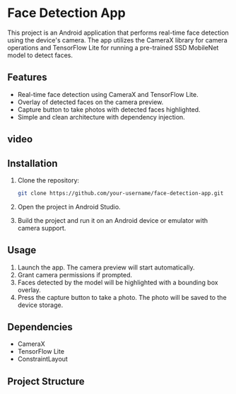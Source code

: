 # Face Detection App

This project is an Android application that performs real-time face detection using the device's camera. The app utilizes the CameraX library for camera operations and TensorFlow Lite for running a pre-trained SSD MobileNet model to detect faces.

## Features

- Real-time face detection using CameraX and TensorFlow Lite.
- Overlay of detected faces on the camera preview.
- Capture button to take photos with detected faces highlighted.
- Simple and clean architecture with dependency injection.

## video



## Installation

1. Clone the repository:
    ```bash
    git clone https://github.com/your-username/face-detection-app.git
    ```

2. Open the project in Android Studio.

3. Build the project and run it on an Android device or emulator with camera support.

## Usage

1. Launch the app. The camera preview will start automatically.
2. Grant camera permissions if prompted.
3. Faces detected by the model will be highlighted with a bounding box overlay.
4. Press the capture button to take a photo. The photo will be saved to the device storage.

## Dependencies

- CameraX
- TensorFlow Lite
- ConstraintLayout

## Project Structure

